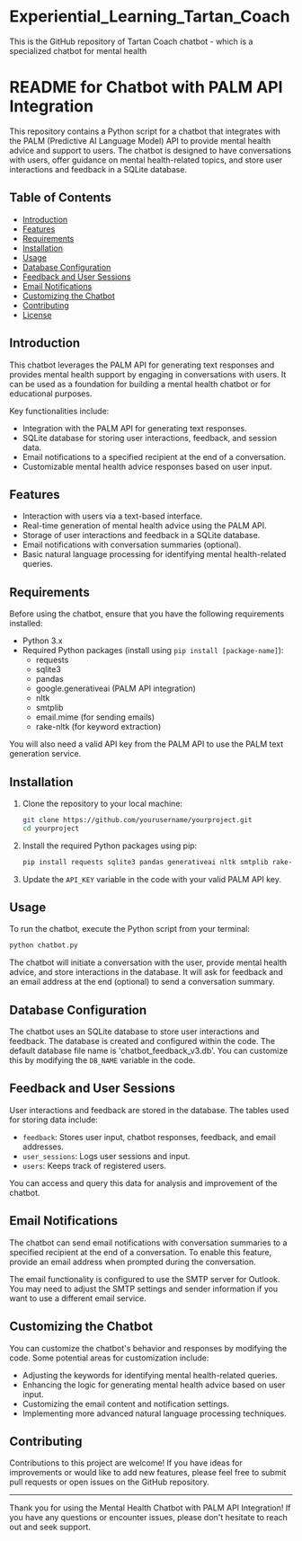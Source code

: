 # Experiential_Learning_Tartan_Coach
This is the GitHub repository of Tartan Coach chatbot - which is a specialized chatbot for mental health
# README for Chatbot with PALM API Integration

This repository contains a Python script for a chatbot that integrates with the PALM (Predictive AI Language Model) API to provide mental health advice and support to users. The chatbot is designed to have conversations with users, offer guidance on mental health-related topics, and store user interactions and feedback in a SQLite database.

## Table of Contents

- [Introduction](#introduction)
- [Features](#features)
- [Requirements](#requirements)
- [Installation](#installation)
- [Usage](#usage)
- [Database Configuration](#database-configuration)
- [Feedback and User Sessions](#feedback-and-user-sessions)
- [Email Notifications](#email-notifications)
- [Customizing the Chatbot](#customizing-the-chatbot)
- [Contributing](#contributing)
- [License](#license)

## Introduction

This chatbot leverages the PALM API for generating text responses and provides mental health support by engaging in conversations with users. It can be used as a foundation for building a mental health chatbot or for educational purposes.

Key functionalities include:
- Integration with the PALM API for generating text responses.
- SQLite database for storing user interactions, feedback, and session data.
- Email notifications to a specified recipient at the end of a conversation.
- Customizable mental health advice responses based on user input.

## Features

- Interaction with users via a text-based interface.
- Real-time generation of mental health advice using the PALM API.
- Storage of user interactions and feedback in a SQLite database.
- Email notifications with conversation summaries (optional).
- Basic natural language processing for identifying mental health-related queries.

## Requirements

Before using the chatbot, ensure that you have the following requirements installed:

- Python 3.x
- Required Python packages (install using `pip install [package-name]`):
  - requests
  - sqlite3
  - pandas
  - google.generativeai (PALM API integration)
  - nltk
  - smtplib
  - email.mime (for sending emails)
  - rake-nltk (for keyword extraction)

You will also need a valid API key from the PALM API to use the PALM text generation service.

## Installation

1. Clone the repository to your local machine:

   ```bash
   git clone https://github.com/yourusername/yourproject.git
   cd yourproject
   ```

2. Install the required Python packages using pip:

   ```bash
   pip install requests sqlite3 pandas generativeai nltk smtplib rake-nltk
   ```

3. Update the `API_KEY` variable in the code with your valid PALM API key.

## Usage

To run the chatbot, execute the Python script from your terminal:

```bash
python chatbot.py
```

The chatbot will initiate a conversation with the user, provide mental health advice, and store interactions in the database. It will ask for feedback and an email address at the end (optional) to send a conversation summary.

## Database Configuration

The chatbot uses an SQLite database to store user interactions and feedback. The database is created and configured within the code. The default database file name is 'chatbot_feedback_v3.db'. You can customize this by modifying the `DB_NAME` variable in the code.

## Feedback and User Sessions

User interactions and feedback are stored in the database. The tables used for storing data include:
- `feedback`: Stores user input, chatbot responses, feedback, and email addresses.
- `user_sessions`: Logs user sessions and input.
- `users`: Keeps track of registered users.

You can access and query this data for analysis and improvement of the chatbot.

## Email Notifications

The chatbot can send email notifications with conversation summaries to a specified recipient at the end of a conversation. To enable this feature, provide an email address when prompted during the conversation.

The email functionality is configured to use the SMTP server for Outlook. You may need to adjust the SMTP settings and sender information if you want to use a different email service.

## Customizing the Chatbot

You can customize the chatbot's behavior and responses by modifying the code. Some potential areas for customization include:
- Adjusting the keywords for identifying mental health-related queries.
- Enhancing the logic for generating mental health advice based on user input.
- Customizing the email content and notification settings.
- Implementing more advanced natural language processing techniques.

## Contributing

Contributions to this project are welcome! If you have ideas for improvements or would like to add new features, please feel free to submit pull requests or open issues on the GitHub repository.

---

Thank you for using the Mental Health Chatbot with PALM API Integration! If you have any questions or encounter issues, please don't hesitate to reach out and seek support.
